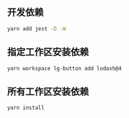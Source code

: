 ## 开发依赖
```bash
yarn add jest -D -W
```

## 指定工作区安装依赖
```bash
yarn workspace lg-button add lodash@4
```

## 所有工作区安装依赖
```bash
yarn install
```

